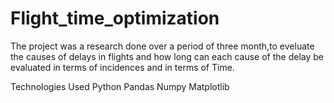 # Flight_time_optimization

The project was a research done over a period of three month,to eveluate the causes of delays in flights and how long can each cause of the delay be evaluated 
in terms of incidences and in terms of Time.


  Technologies Used
    Python
    Pandas
    Numpy
    Matplotlib
 
